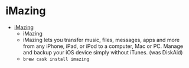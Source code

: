 # iMazing
- [iMazing](https://imazing.com/)
  -  iMazing
  - iMazing lets you transfer music, files, messages, apps and more from any iPhone, iPad, or iPod to a computer, Mac or PC. Manage and backup your iOS device simply without iTunes. (was DiskAid)
  - `brew cask install imazing`
